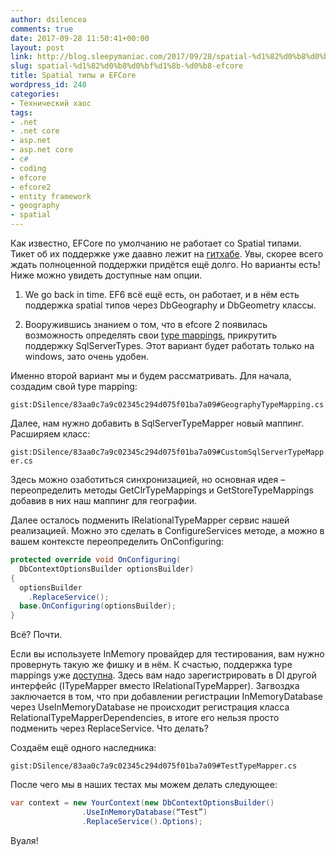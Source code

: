 ```yaml
---
author: dsilencea
comments: true
date: 2017-09-28 11:50:41+00:00
layout: post
link: http://blog.sleepymaniac.com/2017/09/28/spatial-%d1%82%d0%b8%d0%bf%d1%8b-%d0%b8-efcore/
slug: spatial-%d1%82%d0%b8%d0%bf%d1%8b-%d0%b8-efcore
title: Spatial типы и EFCore
wordpress_id: 248
categories:
- Технический хаос
tags:
- .net
- .net core
- asp.net
- asp.net core
- c#
- coding
- efcore
- efcore2
- entity framework
- geography
- spatial
---
```


Как известно, EFCore по умолчанию не работает со Spatial типами. Тикет об их поддержке уже даавно лежит на [гитхабе](https://github.com/aspnet/EntityFrameworkCore/issues/1100). Увы, скорее всего ждать полноценной поддержки придётся ещё долго. Но варианты есть! Ниже можно увидеть доступные нам опции. <!-- more -->



	
  1. We go back in time. EF6 всё ещё есть, он работает, и в нём есть поддержка spatial типов через DbGeography и DbGeometry классы.

	
  2. Вооружившись знанием о том, что в efcore 2 появилась возможность определять свои [type mappings](https://github.com/aspnet/EntityFrameworkCore/issues/7434), прикрутить поддержку SqlServerTypes. Этот вариант будет работать только на windows, зато очень удобен.


Именно второй вариант мы и будем рассматривать. Для начала, создадим свой type mapping:

`gist:DSilence/83aa0c7a9c02345c294d075f01ba7a09#GeographyTypeMapping.cs`

Далее, нам нужно добавить в SqlServerTypeMapper новый маппинг. Расширяем класс:

`gist:DSilence/83aa0c7a9c02345c294d075f01ba7a09#CustomSqlServerTypeMapper.cs`

Здесь можно озаботиться синхронизацией, но основная идея – переопределить методы GetClrTypeMappings и GetStoreTypeMappings добавив в них наш маппинг для географии.

Далее осталось подменить IRelationalTypeMapper сервис нашей реализацией. Можно это сделать в ConfigureServices методе, а можно в вашем контексте переопределить OnConfiguring:

```csharp 
protected override void OnConfiguring(
  DbContextOptionsBuilder optionsBuilder)
{
  optionsBuilder
    .ReplaceService();
  base.OnConfiguring(optionsBuilder);
}
```

Всё? Почти.

Если вы используете InMemory провайдер для тестирования, вам нужно провернуть такую же фишку и в нём. К счастью, поддержка type mappings уже [доступна](https://github.com/aspnet/EntityFrameworkCore/issues/8010). Здесь вам надо зарегистрировать в DI другой интерфейс (ITypeMapper вместо IRelationalTypeMapper). Загвоздка заключается в том, что при добавлении регистрации InMemoryDatabase через UseInMemoryDatabase не происходит регистрация класса RelationalTypeMapperDependencies, в итоге его нельзя просто подменить через ReplaceService. Что делать?

Создаём ещё одного наследника:

`gist:DSilence/83aa0c7a9c02345c294d075f01ba7a09#TestTypeMapper.cs`

После чего мы в наших тестах мы можем делать следующее:

```csharp
var context = new YourContext(new DbContextOptionsBuilder()
                .UseInMemoryDatabase(“Test”)
                .ReplaceService().Options);
```

Вуаля!
